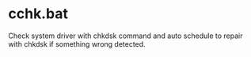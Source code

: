 # cchk.bat
Check system driver with chkdsk command and auto schedule to repair with chkdsk if something wrong detected.

